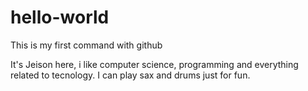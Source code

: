 # hello-world
This is my first command with github

It's Jeison here, i like computer science, programming and everything related to tecnology.
I can play sax and drums just for fun.
